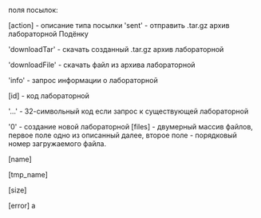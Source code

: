 поля посылок:

[action] - описание типа посылки
  'sent' - отправить .tar.gz архив лабораторной Подёнку
  
  'downloadTar' - скачать созданный .tar.gz архив лабораторной
  
  'downloadFile' - скачать файл из архива лабораторной
  
  'info' - запрос информации о лабораторной

[id] - код лабораторной
  
  '...' - 32-символьный код если запрос к существующей лабораторной
  
  '0' - создание новой лабораторной
[files] - двумерный массив файлов, первое поле одно из описанный далее, второе поле - порядковый номер загружаемого файла.
  
  [name]
  
  [tmp_name]
  
  [size]
  
  [error]
а
